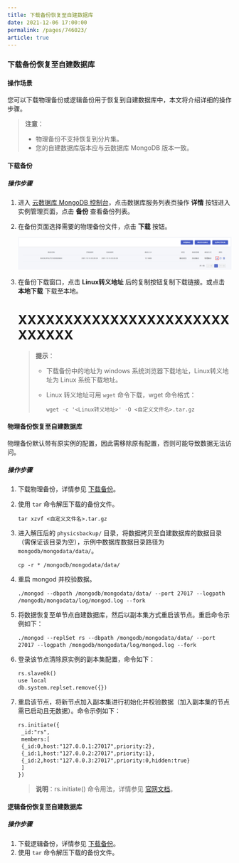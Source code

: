 ```yaml
---
title: 下载备份恢复至自建数据库
date: 2021-12-06 17:00:00
permalink: /pages/746023/
article: true
---
```


### 下载备份恢复至自建数据库

#### 操作场景

您可以下载物理备份或逻辑备份用于恢复到自建数据库中，本文将介绍详细的操作步骤。

> **注意**：
>
> + 物理备份不支持恢复到分片集。
> + 您的自建数据库版本应与云数据库 MongoDB 版本一致。 

#### 下载备份

##### 操作步骤

1. 进入 [云数据库 MongoDB 控制台](https://console.capitalonline.net/mongodb)，点击数据库服务列表页操作 **详情** 按钮进入实例管理页面，点击 **备份** 查看备份列表。

2. 在备份页面选择需要的物理备份文件，点击 **下载** 按钮。

   ![private_console](./../../pic/private_console.png)

3. 在备份下载窗口，点击 **Linux转义地址** 后的复制按钮复制下载链接。或点击 **本地下载** 下载至本地。

   # XXXXXXXXXXXXXXXXXXXXXXXXXXXXX

   > **提示**：
   >
   > + 下载备份中的地址为 windows 系统浏览器下载地址，Linux转义地址为 Linux 系统下载地址。
   >
   > + Linux 转义地址可用 `wget` 命令下载，wget 命令格式：
   >
   >   ```
   >   wget -c '<Linux转义地址>' -O <自定义文件名>.tar.gz
   >   ```

#### 物理备份恢复至自建数据库

物理备份默认带有原实例的配置，因此需移除原有配置，否则可能导致数据无法访问。

##### 操作步骤

1. 下载物理备份，详情参见 [下载备份](#下载备份)。

2. 使用 `tar` 命令解压下载的备份文件。

   ```
   tar xzvf <自定义文件名>.tar.gz
   ```

3. 进入解压后的 `physicsbackup/` 目录，将数据拷贝至自建数据库的数据目录（需保证该目录为空），示例中数据库数据目录路径为 `mongodb/mongodata/data/`。

   ```
   cp -r * /mongodb/mongodata/data/
   ```

4. 重启 mongod 并校验数据。

   ```
   ./mongod --dbpath /mongodb/mongodata/data/ --port 27017 --logpath /mongodb/mongodata/log/mongod.log --fork
   ```

5. 将数据恢复至单节点自建数据库，然后以副本集方式重启该节点。重启命令示例如下：

   ```
   ./mongod --replSet rs --dbpath /mongodb/mongodata/data/ --port 27017 --logpath /mongodb/mongodata/log/mongod.log --fork
   ```

6. 登录该节点清除原实例的副本集配置，命令如下：

   ```
   rs.slaveOk()
   use local
   db.system.replset.remove({})
   ```

7. 重启该节点，将新节点加入副本集进行初始化并校验数据（加入副本集的节点需已启动且无数据）。命令示例如下：

   ```
   rs.initiate({
   	_id:"rs",
   	members:[
   	{_id:0,host:"127.0.0.1:27017",priority:2},
   	{_id:1,host:"127.0.0.2:27017",priority:1},
   	{_id:2,host:"127.0.0.3:27017",priority:0,hidden:true}
   	]
   })
   ```

   > **说明**：rs.initiate() 命令用法，详情参见 [官网文档](https://docs.mongodb.com/manual/reference/method/rs.initiate/)。

#### 逻辑备份恢复至自建数据库

##### 操作步骤

1. 下载逻辑备份，详情参见 [下载备份](#下载备份)。
2. 使用 `tar` 命令解压下载的备份文件。
